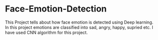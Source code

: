 # Face-Emotion-Detection
This Project tells about how face emotion is detected using Deep learning. In this project emotions are classified into sad, angry, happy, supried etc. I have used CNN algorithm for this project.

